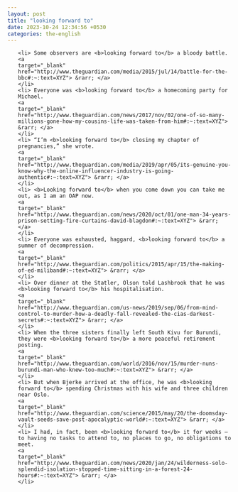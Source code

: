 ```yaml
---
layout: post
title: "looking forward to"
date: 2023-10-24 12:34:56 +0530
categories: the-english
---
```

<ol>

    <li> Some observers are <b>looking forward to</b> a bloody battle.
    <a 
    target="_blank" 
    href="http://www.theguardian.com/media/2015/jul/14/battle-for-the-bbc#:~:text=XYZ"> &rarr; </a>
    </li>
    <li> Everyone was <b>looking forward to</b> a homecoming party for Michael.
    <a 
    target="_blank" 
    href="http://www.theguardian.com/news/2017/nov/02/one-of-so-many-millions-gone-how-my-cousins-life-was-taken-from-him#:~:text=XYZ"> &rarr; </a>
    </li>
    <li> “I’m <b>looking forward to</b> closing my chapter of pregnancies,” she wrote.
    <a 
    target="_blank" 
    href="http://www.theguardian.com/media/2019/apr/05/its-genuine-you-know-why-the-online-influencer-industry-is-going-authentic#:~:text=XYZ"> &rarr; </a>
    </li>
    <li> <b>Looking forward to</b> when you come down you can take me out, as I am an OAP now.
    <a 
    target="_blank" 
    href="http://www.theguardian.com/news/2020/oct/01/one-man-34-years-prison-setting-fire-curtains-david-blagdon#:~:text=XYZ"> &rarr; </a>
    </li>
    <li> Everyone was exhausted, haggard, <b>looking forward to</b> a summer of decompression.
    <a 
    target="_blank" 
    href="http://www.theguardian.com/politics/2015/apr/15/the-making-of-ed-miliband#:~:text=XYZ"> &rarr; </a>
    </li>
    <li> Over dinner at the Statler, Olson told Lashbrook that he was <b>looking forward to</b> his hospitalisation.
    <a 
    target="_blank" 
    href="http://www.theguardian.com/us-news/2019/sep/06/from-mind-control-to-murder-how-a-deadly-fall-revealed-the-cias-darkest-secrets#:~:text=XYZ"> &rarr; </a>
    </li>
    <li> When the three sisters finally left South Kivu for Burundi, they were <b>looking forward to</b> a more peaceful retirement posting.
    <a 
    target="_blank" 
    href="http://www.theguardian.com/world/2016/nov/15/murder-nuns-burundi-man-who-knew-too-much#:~:text=XYZ"> &rarr; </a>
    </li>
    <li> But when Bjerke arrived at the office, he was <b>looking forward to</b> spending Christmas with his wife and three children near Oslo.
    <a 
    target="_blank" 
    href="http://www.theguardian.com/science/2015/may/20/the-doomsday-vault-seeds-save-post-apocalyptic-world#:~:text=XYZ"> &rarr; </a>
    </li>
    <li> I had, in fact, been <b>looking forward to</b> it for weeks – to having no tasks to attend to, no places to go, no obligations to meet.
    <a 
    target="_blank" 
    href="http://www.theguardian.com/news/2020/jan/24/wilderness-solo-splendid-isolation-stopped-time-sitting-in-a-forest-24-hours#:~:text=XYZ"> &rarr; </a>
    </li>